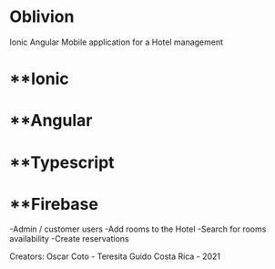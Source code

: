 # **Oblivion**

Ionic Angular Mobile application for a Hotel management

# **Ionic
# **Angular
# **Typescript
# **Firebase

-Admin / customer users
-Add rooms to the Hotel
-Search for rooms availability
-Create reservations

Creators: Oscar Coto - Teresita Guido
Costa Rica - 2021
